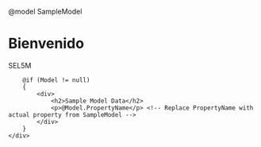 @model SampleModel

<!DOCTYPE html>
<html>
<head>
    <title>Login</title>
    <link rel="stylesheet" href="~/css/site.css" />
</head>
<body>
    <div class="container">
        <h1>Bienvenido</h1>
        <p>SEL5M</p>
        
        @if (Model != null)
        {
            <div>
                <h2>Sample Model Data</h2>
                <p>@Model.PropertyName</p> <!-- Replace PropertyName with actual property from SampleModel -->
            </div>
        }
    </div>
</body>
</html>